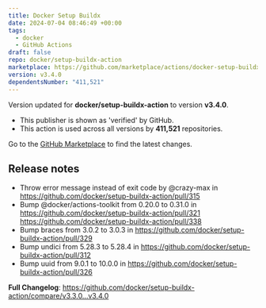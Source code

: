 ```yaml
---
title: Docker Setup Buildx
date: 2024-07-04 08:46:49 +00:00
tags:
  - docker
  - GitHub Actions
draft: false
repo: docker/setup-buildx-action
marketplace: https://github.com/marketplace/actions/docker-setup-buildx
version: v3.4.0
dependentsNumber: "411,521"
---
```



Version updated for **docker/setup-buildx-action** to version **v3.4.0**.
- This publisher is shown as 'verified' by GitHub.
- This action is used across all versions by **411,521** repositories.

Go to the [GitHub Marketplace](https://github.com/marketplace/actions/docker-setup-buildx) to find the latest changes.

## Release notes

* Throw error message instead of exit code by @crazy-max in https://github.com/docker/setup-buildx-action/pull/315
* Bump @docker/actions-toolkit from 0.20.0 to 0.31.0 in https://github.com/docker/setup-buildx-action/pull/321 https://github.com/docker/setup-buildx-action/pull/338
* Bump braces from 3.0.2 to 3.0.3 in https://github.com/docker/setup-buildx-action/pull/329
* Bump undici from 5.28.3 to 5.28.4 in https://github.com/docker/setup-buildx-action/pull/312
* Bump uuid from 9.0.1 to 10.0.0 in https://github.com/docker/setup-buildx-action/pull/326

**Full Changelog**: https://github.com/docker/setup-buildx-action/compare/v3.3.0...v3.4.0
